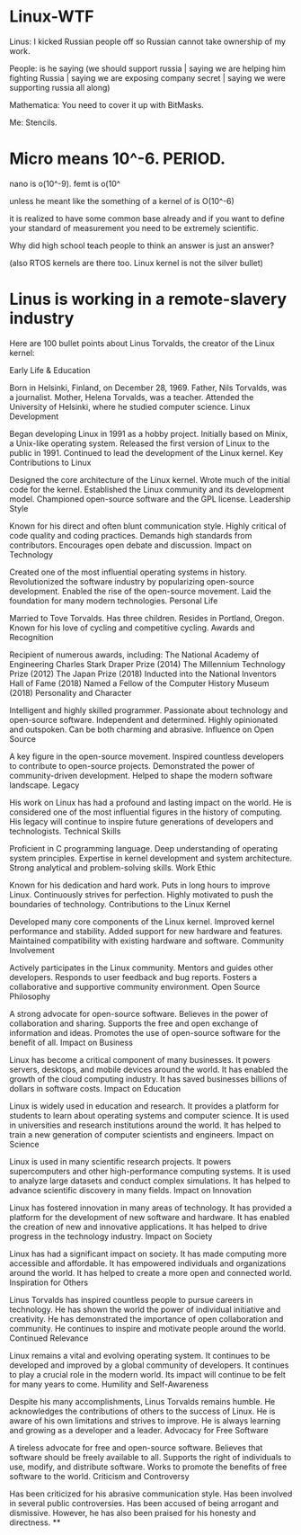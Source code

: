 # Linux-WTF

Linus: I kicked Russian people off so Russian cannot take ownership of my work.

People: is he saying (we should support russia | saying we are helping him fighting Russia | saying we are exposing company secret | saying we were supporting russia all along)

Mathematica: You need to cover it up with BitMasks.

Me: Stencils.

# Micro means 10^-6. PERIOD.

nano is o(10^-9).  femt is o(10^

unless he meant like the something of a kernel of is O(10^-6) 

it is realized to have some common base already and if you want to define your standard of measurement you need to be extremely scientific.

Why did high school teach people to think an answer is just an answer?

(also RTOS kernels are there too. Linux kernel is not the silver bullet)

# Linus is working in a remote-slavery industry

Here are 100 bullet points about Linus Torvalds, the creator of the Linux kernel:

Early Life & Education

Born in Helsinki, Finland, on December 28, 1969.
Father, Nils Torvalds, was a journalist.
Mother, Helena Torvalds, was a teacher.
Attended the University of Helsinki, where he studied computer science.
Linux Development

Began developing Linux in 1991 as a hobby project.
Initially based on Minix, a Unix-like operating system.
Released the first version of Linux to the public in 1991.
Continued to lead the development of the Linux kernel.
Key Contributions to Linux

Designed the core architecture of the Linux kernel.
Wrote much of the initial code for the kernel.
Established the Linux community and its development model.
Championed open-source software and the GPL license.
Leadership Style

Known for his direct and often blunt communication style.
Highly critical of code quality and coding practices.
Demands high standards from contributors.
Encourages open debate and discussion.
Impact on Technology

Created one of the most influential operating systems in history.
Revolutionized the software industry by popularizing open-source development.
Enabled the rise of the open-source movement.
Laid the foundation for many modern technologies.
Personal Life

Married to Tove Torvalds.
Has three children.
Resides in Portland, Oregon.
Known for his love of cycling and competitive cycling.
Awards and Recognition

Recipient of numerous awards, including:
The National Academy of Engineering Charles Stark Draper Prize (2014)
The Millennium Technology Prize (2012)
The Japan Prize (2018)
Inducted into the National Inventors Hall of Fame (2018)
Named a Fellow of the Computer History Museum (2018)
Personality and Character

Intelligent and highly skilled programmer.
Passionate about technology and open-source software.
Independent and determined.
Highly opinionated and outspoken.
Can be both charming and abrasive.
Influence on Open Source

A key figure in the open-source movement.
Inspired countless developers to contribute to open-source projects.
Demonstrated the power of community-driven development.
Helped to shape the modern software landscape.
Legacy

His work on Linux has had a profound and lasting impact on the world.
He is considered one of the most influential figures in the history of computing.
His legacy will continue to inspire future generations of developers and technologists.
Technical Skills

Proficient in C programming language.
Deep understanding of operating system principles.
Expertise in kernel development and system architecture.
Strong analytical and problem-solving skills.
Work Ethic

Known for his dedication and hard work.
Puts in long hours to improve Linux.
Continuously strives for perfection.
Highly motivated to push the boundaries of technology.
Contributions to the Linux Kernel

Developed many core components of the Linux kernel.
Improved kernel performance and stability.
Added support for new hardware and features.
Maintained compatibility with existing hardware and software.
Community Involvement

Actively participates in the Linux community.
Mentors and guides other developers.
Responds to user feedback and bug reports.
Fosters a collaborative and supportive community environment.
Open Source Philosophy

A strong advocate for open-source software.
Believes in the power of collaboration and sharing.
Supports the free and open exchange of information and ideas.
Promotes the use of open-source software for the benefit of all.
Impact on Business

Linux has become a critical component of many businesses.
It powers servers, desktops, and mobile devices around the world.
It has enabled the growth of the cloud computing industry.
It has saved businesses billions of dollars in software costs.
Impact on Education

Linux is widely used in education and research.
It provides a platform for students to learn about operating systems and computer science.
It is used in universities and research institutions around the world.
It has helped to train a new generation of computer scientists and engineers.
Impact on Science

Linux is used in many scientific research projects.
It powers supercomputers and other high-performance computing systems.
It is used to analyze large datasets and conduct complex simulations.
It has helped to advance scientific discovery in many fields.
Impact on Innovation

Linux has fostered innovation in many areas of technology.
It has provided a platform for the development of new software and hardware.
It has enabled the creation of new and innovative applications.
It has helped to drive progress in the technology industry.
Impact on Society

Linux has had a significant impact on society.
It has made computing more accessible and affordable.
It has empowered individuals and organizations around the world.
It has helped to create a more open and connected world.
Inspiration for Others

Linus Torvalds has inspired countless people to pursue careers in technology.
He has shown the world the power of individual initiative and creativity.
He has demonstrated the importance of open collaboration and community.
He continues to inspire and motivate people around the world.
Continued Relevance

Linux remains a vital and evolving operating system.
It continues to be developed and improved by a global community of developers.
It continues to play a crucial role in the modern world.
Its impact will continue to be felt for many years to come.
Humility and Self-Awareness

Despite his many accomplishments, Linus Torvalds remains humble.
He acknowledges the contributions of others to the success of Linux.
He is aware of his own limitations and strives to improve.
He is always learning and growing as a developer and a leader.
Advocacy for Free Software

A tireless advocate for free and open-source software.
Believes that software should be freely available to all.
Supports the right of individuals to use, modify, and distribute software.
Works to promote the benefits of free software to the world.
Criticism and Controversy

Has been criticized for his abrasive communication style.
Has been involved in several public controversies.
Has been accused of being arrogant and dismissive.
However, he has also been praised for his honesty and directness.
**
